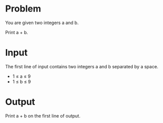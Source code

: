 # Problem

You are given two integers a and b.

Print a + b.

# Input

The first line of input contains two integers a and b separated by a space.

* 1 ≤ a ≤ 9
* 1 ≤ b ≤ 9

# Output

Print a + b on the first line of output.
